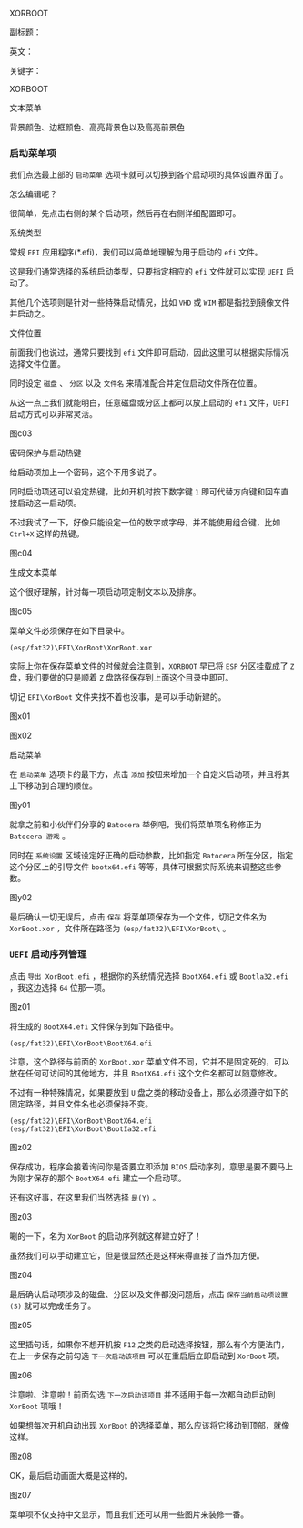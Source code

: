 XORBOOT

副标题：

英文：

关键字：





XORBOOT







文本菜单

背景颜色、边框颜色、高亮背景色以及高亮前景色



### 启动菜单项

我们点选最上部的 `启动菜单` 选项卡就可以切换到各个启动项的具体设置界面了。

怎么编辑呢？

很简单，先点击右侧的某个启动项，然后再在右侧详细配置即可。



系统类型

常规 `EFI` 应用程序(*.efi)，我们可以简单地理解为用于启动的 `efi` 文件。

这是我们通常选择的系统启动类型，只要指定相应的 `efi` 文件就可以实现 `UEFI` 启动了。

其他几个选项则是针对一些特殊启动情况，比如 `VHD` 或 `WIM` 都是指找到镜像文件并启动之。



文件位置

前面我们也说过，通常只要找到 `efi` 文件即可启动，因此这里可以根据实际情况选择文件位置。

同时设定 `磁盘` 、 `分区` 以及 `文件名` 来精准配合并定位启动文件所在位置。

从这一点上我们就能明白，任意磁盘或分区上都可以放上启动的 `efi` 文件，`UEFI` 启动方式可以非常灵活。

图c03



密码保护与启动热键

给启动项加上一个密码，这个不用多说了。

同时启动项还可以设定热键，比如开机时按下数字键 `1` 即可代替方向键和回车直接启动这一启动项。

不过我试了一下，好像只能设定一位的数字或字母，并不能使用组合键，比如 `Ctrl+X` 这样的热键。

图c04



生成文本菜单

这个很好理解，针对每一项启动项定制文本以及排序。

图c05











菜单文件必须保存在如下目录中。

```
(esp/fat32)\EFI\XorBoot\XorBoot.xor
```

实际上你在保存菜单文件的时候就会注意到，`XORBOOT` 早已将 `ESP` 分区挂载成了 `Z` 盘，我们要做的只是顺着 `Z` 盘路径保存到上面这个目录中即可。

切记 `EFI\XorBoot` 文件夹找不着也没事，是可以手动新建的。

图x01

图x02



启动菜单

在 `启动菜单` 选项卡的最下方，点击 `添加` 按钮来增加一个自定义启动项，并且将其上下移动到合理的顺位。

图y01



就拿之前和小伙伴们分享的  `Batocera` 举例吧，我们将菜单项名称修正为  `Batocera 游戏` 。

同时在 `系统设置` 区域设定好正确的启动参数，比如指定 `Batocera` 所在分区，指定这个分区上的引导文件 `bootx64.efi` 等等，具体可根据实际系统来调整这些参数。 

图y02



最后确认一切无误后，点击 `保存` 将菜单项保存为一个文件，切记文件名为 `XorBoot.xor` ，文件所在路径为 `(esp/fat32)\EFI\XorBoot\` 。





### `UEFI` 启动序列管理

点击 `导出 XorBoot.efi` ，根据你的系统情况选择 `BootX64.efi` 或 `Bootla32.efi` ，我这边选择 `64` 位那一项。

 图z01



将生成的 `BootX64.efi` 文件保存到如下路径中。

```
(esp/fat32)\EFI\XorBoot\BootX64.efi
```

注意，这个路径与前面的 `XorBoot.xor` 菜单文件不同，它并不是固定死的，可以放在任何可访问的其他地方，并且 `BootX64.efi` 这个文件名都可以随意修改。

不过有一种特殊情况，如果要放到 `U` 盘之类的移动设备上，那么必须遵守如下的固定路径，并且文件名也必须保持不变。

```
(esp/fat32)\EFI\XorBoot\BootX64.efi
(esp/fat32)\EFI\XorBoot\BootIa32.efi
```

图z02



保存成功，程序会接着询问你是否要立即添加 `BIOS` 启动序列，意思是要不要马上为刚才保存的那个 `BootX64.efi` 建立一个启动项。

还有这好事，在这里我们当然选择 `是(Y)` 。

图z03



唰的一下，名为 `XorBoot` 的启动序列就这样建立好了！

虽然我们可以手动建立它，但是很显然还是这样来得直接了当外加方便。

图z04



最后确认启动项涉及的磁盘、分区以及文件都没问题后，点击 `保存当前启动项设置(S)` 就可以完成任务了。

图z05



这里插句话，如果你不想开机按 `F12` 之类的启动选择按钮，那么有个方便法门，在上一步保存之前勾选 `下一次启动该项目` 可以在重启后立即启动到 `XorBoot` 项。

图z06



注意啦、注意啦！前面勾选 `下一次启动该项目` 并不适用于每一次都自动启动到 `XorBoot` 项哦！

如果想每次开机自动出现 `XorBoot` 的选择菜单，那么应该将它移动到顶部，就像这样。

图z08





OK，最后启动画面大概是这样的。

图z07



菜单项不仅支持中文显示，而且我们还可以用一些图片来装修一番。









